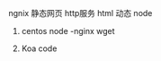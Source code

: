 ngnix 静态网页 http服务 html
动态 node

1. centos node
    -nginx wget

2. Koa code
    ```
        
    ```